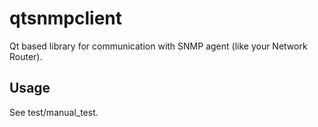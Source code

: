 # qtsnmpclient

Qt based library for communication with SNMP agent (like your Network Router).

## Usage

See test/manual_test.
